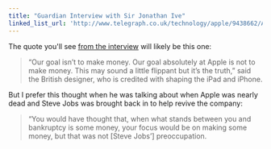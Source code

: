 ```yaml
---
title: "Guardian Interview with Sir Jonathan Ive"
linked_list_url: 'http://www.telegraph.co.uk/technology/apple/9438662/Apple-design-chief-Our-goal-isnt-to-make-money.html'
---
```

<p>The quote you'll see <a href="http://www.telegraph.co.uk/technology/apple/9438662/Apple-design-chief-Our-goal-isnt-to-make-money.html">from the interview</a> will likely be this one:</p>
<blockquote><p>
  “Our goal isn’t to make money. Our goal absolutely at Apple is not to make money. This may sound a little flippant but it’s the truth,” said the British designer, who is credited with shaping the iPad and iPhone.
</p></blockquote>
<p>But I prefer this thought when he was talking about when Apple was nearly dead and Steve Jobs was brought back in to help revive the company:</p>
<blockquote><p>
  “You would have thought that, when what stands between you and bankruptcy is some money, your focus would be on making some money, but that was not [Steve Jobs’] preoccupation.
</p></blockquote>

